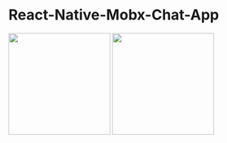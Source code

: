 # React-Native-Mobx-Chat-App

<img src="https://camo.githubusercontent.com/..." data-canonical-src="https://user-images.githubusercontent.com/74016134/228820258-b1e17f15-0b2d-48f7-bd61-211715c5e85b.jpg" width="200" height="200"/>
<img src="https://camo.githubusercontent.com/..." data-canonical-src="[https://user-images.githubusercontent.com/74016134/228820258-b1e17f15-0b2d-48f7-bd61-211715c5e85b.jpg](https://user-images.githubusercontent.com/74016134/228820272-c955373d-547e-4346-b86b-9609b6d00030.jpg)" width="200" />

